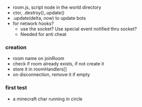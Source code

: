 * room.js, script node in the world directory
* ctor, .destroy(),.update()
* .update(delta, now) to update bots
* for network hooks?
  * use the socket? Use special event notified thru socket?
  * Needed for anti cheat

### creation
* room name on joinRoom
* check if room already exists, if not create it
* store it in roomHandlers[]
* on disconnection, remove it if empty

### first test
* a minecraft char running in circle
